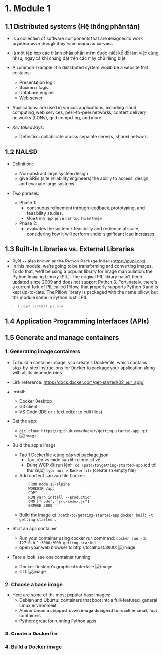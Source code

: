 # 1. Module 1
## 1.1 Distributed systems (Hệ thống phân tán)
- is a collection of software components that are designed to work together even though they’re on separate servers.
- là một tập hợp các thành phần phần mềm được thiết kế để làm việc cùng nhau, ngay cả khi chúng đặt trên các máy chủ riêng biệt.

- A common example of a distributed system woulb be a website that contains:
  + Presentation logic
  + Business logic
  + Database engine
  + Web server

- Applications: are used in various applications, including cloud computing, web services, peer-to-peer networks, content delivery networks (CDNs), grid computing, and more.

- <i> Key takeaways: </i>
  + Definition: collaborate across separate servers, shared network.
 

## 1.2 NALSD
- Definition:
  + Non-abstract large system design
  + give SREs (site reliability engineers) the ability to access, design, and evaluate large systems.

- Two phrases:
  + Phase 1:
      * continuous refinement through feedback, prototyping, and feasibility studies.
      * Qúa trình lặp lại và liên tục hoàn thiện
  + Phase 2:
      * evaluates the system's feasibility and resilence at scale, considering how it will perform under significant load increases.

## 1.3 Built-In Libraries vs. External Libraries
  -  PyPI -- also known as the Python Package Index (https://pypi.org)
  -  In this module, we’re going to be transforming and converting images. To do that, we'll be using a popular library for image manipulation: the Python Imaging Library (PIL). The original PIL library hasn't been updated since 2009 and does not support Python 3. Fortunately, there's a current fork of PIL called Pillow, that properly supports Python 3 and is kept up-to-date. The Pillow library is packaged with the name pillow, but the module name in Python is still PIL.
>  ``` $ pip3 install pillow ```

## 1.4 Application Programming Interfaces (APIs) 

## 1.5 Generate and manage containers
### 1. Generating image containers
- To build a container image, you create a Dockerfile, which contains step-by-step instructions for Docker to package your application along with all its dependencies.
- Link reference: https://docs.docker.com/get-started/02_our_app/
- Install:
    + Docker Desktop
    + Git client
    + VS Code (IDE or a text editor to edit files)
- Get the app:
    + ``` git clone https://github.com/docker/getting-started-app.git ```
    + ![image](https://github.com/quynhnhitran/GG-IT-Automation-w-Python-course/assets/128997325/0ab6786a-1178-413b-b5ca-13f06acbd285)
- Build the app's image
    + Tạo 1 Dockerfile (cùng cấp với package.json)
        * Tạo trên vs code sau khi clone git về
        * Dùng WCP để run lệnh:
          ``` cd \path\to\getting-started-app ``` (cd tới thư mục)
          ``` type nul > Dockerfile ``` (create an empty file)
     + Add content sau vào file Docker:
          ``` # syntax=docker/dockerfile:1
              FROM node:18-alpine
              WORKDIR /app
              COPY . .
              RUN yarn install --production
              CMD ["node", "src/index.js"]
              EXPOSE 3000 ```
    + Build the image
        ``` cd /path/to/getting-started-app ```
        ``` docker build -t getting-started . ```
- Start an app container
    + Run your container using docker run command: ``` docker run -dp 127.0.0.1:3000:3000 getting-started ```
    + open your web browser to http://localhost:3000: ![image](https://github.com/quynhnhitran/GG-IT-Automation-w-Python-course/assets/128997325/a0621ace-9e2a-4120-ba66-e30fcc480e95)

- Take a look: see one container running:
  + Docker Desktop's graphical interface ![image](https://github.com/quynhnhitran/GG-IT-Automation-w-Python-course/assets/128997325/0423c60c-77df-480a-bc1b-5ace859016c7)
  + CLI: ![image](https://github.com/quynhnhitran/GG-IT-Automation-w-Python-course/assets/128997325/b5c83f87-3c99-411b-bc73-90acaa10eef3)
 
### 2. Choose a base image
- Here are some of the most popular base images:
  + Debian  and Ubuntu: containers that boot into a full-featured, general Linux environment 
  + Alpine Linux: a stripped-down image designed to result in small, fast containers
  + Python: great for running Python apps
 
### 3. Create a Dockerfile

### 4. Build a Docker image
